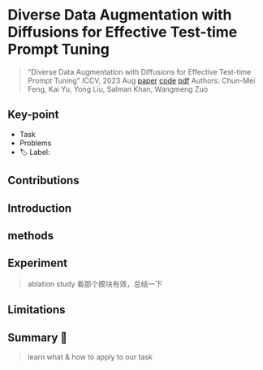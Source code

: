 # Diverse Data Augmentation with Diffusions for Effective Test-time Prompt Tuning

> "Diverse Data Augmentation with Diffusions for Effective Test-time Prompt Tuning" ICCV, 2023 Aug
> [paper](http://arxiv.org/abs/2308.06038v2) [code]() 
> [pdf](./2023_08_ICCV_Diverse-Data-Augmentation-with-Diffusions-for-Effective-Test-time-Prompt-Tuning.pdf)
> Authors: Chun-Mei Feng, Kai Yu, Yong Liu, Salman Khan, Wangmeng Zuo

## Key-point

- Task
- Problems
- :label: Label:

## Contributions

## Introduction

## methods

## Experiment

> ablation study 看那个模块有效，总结一下

## Limitations

## Summary :star2:

> learn what & how to apply to our task

